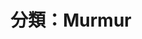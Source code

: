 ---
layout: filter
type: categories
title: 分類：Murmur
filter: Murmur
permalink: /blog/category/Murmur
---